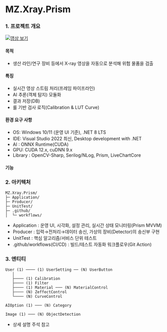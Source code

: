 # MZ.Xray.Prism

### 1. 프로젝트 개요

[![영상 보기](https://img.youtube.com/vi/uLTVRcM9iZM/0.jpg)](https://www.youtube.com/watch?v=uLTVRcM9iZM)

#### 목적
- 생산 라인/연구 장비 등에서 X-ray 영상을 자동으로 분석해 위험 물품을 검출

#### 특징
- 실시간 영상 스트림 처리(프레임 파이프라인)
- AI 추론(객체 탐지) 모듈화
- 결과 저장(DB)
- 룰 기반 검사 로직(Calibration & LUT Curve)

#### 환경 요구 사항
- OS: Windows 10/11 (운영 UI 기준), .NET 8 LTS
- IDE: Visual Studio 2022 최신, Desktop development with .NET 
- AI : ONNX Runtime(CUDA)
- GPU: CUDA 12.x, cuDNN 9.x
- Library : OpenCV-Sharp, Serilog/NLog, Prism, LiveChartCore

#### 기능 
<!-- TODO -->

### 2. 아키텍처

```text
MZ.Xray.Prism/
├─ Application/
├─ Producer/
├─ UnitTest/
├─ .github/
│  └─ workflows/
```

- Application : 운영 UI, 시각화, 설정 관리, 실시간 상태 모니터링(Prism MVVM)
- Producer : 입력→전처리→데이터 송신, 가상의 장비(Detector)의 송신부 구현
- UnitTest : 핵심 알고리즘/서비스 단위 테스트
- .github/workflows(CI/CD) : 빌드/테스트 자동화 워크플로우(Git Action)

### 3. 엔티티 

```
User (1) ──── (1) UserSetting ── (N) UserButton
   │
   ├──── (1) Calibration
   ├──── (1) Filter
   ├──── (1) Material ─── (N) MaterialControl
   ├──── (N) ZeffectControl
   └──── (N) CurveControl

AIOption (1) ─── (N) Category

Image (1) ─── (N) ObjectDetection
```

- 상세 설명 주석 참고

